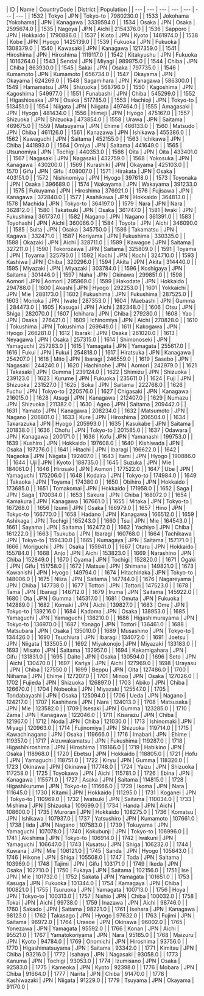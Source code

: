 | ID | Name | CountryCode | District | Population | 
| --- | --- | --- | --- | --- | --- | --- |
| 1532 | Tokyo | JPN | Tokyo-to | 7980230.0 |
| 1533 | Jokohama [Yokohama] | JPN | Kanagawa | 3339594.0 |
| 1534 | Osaka | JPN | Osaka | 2595674.0 |
| 1535 | Nagoya | JPN | Aichi | 2154376.0 |
| 1536 | Sapporo | JPN | Hokkaido | 1790886.0 |
| 1537 | Kioto | JPN | Kyoto | 1461974.0 |
| 1538 | Kobe | JPN | Hyogo | 1425139.0 |
| 1539 | Fukuoka | JPN | Fukuoka | 1308379.0 |
| 1540 | Kawasaki | JPN | Kanagawa | 1217359.0 |
| 1541 | Hiroshima | JPN | Hiroshima | 1119117.0 |
| 1542 | Kitakyushu | JPN | Fukuoka | 1016264.0 |
| 1543 | Sendai | JPN | Miyagi | 989975.0 |
| 1544 | Chiba | JPN | Chiba | 863930.0 |
| 1545 | Sakai | JPN | Osaka | 797735.0 |
| 1546 | Kumamoto | JPN | Kumamoto | 656734.0 |
| 1547 | Okayama | JPN | Okayama | 624269.0 |
| 1548 | Sagamihara | JPN | Kanagawa | 586300.0 |
| 1549 | Hamamatsu | JPN | Shizuoka | 568796.0 |
| 1550 | Kagoshima | JPN | Kagoshima | 549977.0 |
| 1551 | Funabashi | JPN | Chiba | 545299.0 |
| 1552 | Higashiosaka | JPN | Osaka | 517785.0 |
| 1553 | Hachioji | JPN | Tokyo-to | 513451.0 |
| 1554 | Niigata | JPN | Niigata | 497464.0 |
| 1555 | Amagasaki | JPN | Hyogo | 481434.0 |
| 1556 | Himeji | JPN | Hyogo | 475167.0 |
| 1557 | Shizuoka | JPN | Shizuoka | 473854.0 |
| 1558 | Urawa | JPN | Saitama | 469675.0 |
| 1559 | Matsuyama | JPN | Ehime | 466133.0 |
| 1560 | Matsudo | JPN | Chiba | 461126.0 |
| 1561 | Kanazawa | JPN | Ishikawa | 455386.0 |
| 1562 | Kawaguchi | JPN | Saitama | 452155.0 |
| 1563 | Ichikawa | JPN | Chiba | 441893.0 |
| 1564 | Omiya | JPN | Saitama | 441649.0 |
| 1565 | Utsunomiya | JPN | Tochigi | 440353.0 |
| 1566 | Oita | JPN | Oita | 433401.0 |
| 1567 | Nagasaki | JPN | Nagasaki | 432759.0 |
| 1568 | Yokosuka | JPN | Kanagawa | 430200.0 |
| 1569 | Kurashiki | JPN | Okayama | 425103.0 |
| 1570 | Gifu | JPN | Gifu | 408007.0 |
| 1571 | Hirakata | JPN | Osaka | 403151.0 |
| 1572 | Nishinomiya | JPN | Hyogo | 397618.0 |
| 1573 | Toyonaka | JPN | Osaka | 396689.0 |
| 1574 | Wakayama | JPN | Wakayama | 391233.0 |
| 1575 | Fukuyama | JPN | Hiroshima | 376921.0 |
| 1576 | Fujisawa | JPN | Kanagawa | 372840.0 |
| 1577 | Asahikawa | JPN | Hokkaido | 364813.0 |
| 1578 | Machida | JPN | Tokyo-to | 364197.0 |
| 1579 | Nara | JPN | Nara | 362812.0 |
| 1580 | Takatsuki | JPN | Osaka | 361747.0 |
| 1581 | Iwaki | JPN | Fukushima | 361737.0 |
| 1582 | Nagano | JPN | Nagano | 361391.0 |
| 1583 | Toyohashi | JPN | Aichi | 360066.0 |
| 1584 | Toyota | JPN | Aichi | 346090.0 |
| 1585 | Suita | JPN | Osaka | 345750.0 |
| 1586 | Takamatsu | JPN | Kagawa | 332471.0 |
| 1587 | Koriyama | JPN | Fukushima | 330335.0 |
| 1588 | Okazaki | JPN | Aichi | 328711.0 |
| 1589 | Kawagoe | JPN | Saitama | 327211.0 |
| 1590 | Tokorozawa | JPN | Saitama | 325809.0 |
| 1591 | Toyama | JPN | Toyama | 325790.0 |
| 1592 | Kochi | JPN | Kochi | 324710.0 |
| 1593 | Kashiwa | JPN | Chiba | 320296.0 |
| 1594 | Akita | JPN | Akita | 314440.0 |
| 1595 | Miyazaki | JPN | Miyazaki | 303784.0 |
| 1596 | Koshigaya | JPN | Saitama | 301446.0 |
| 1597 | Naha | JPN | Okinawa | 299851.0 |
| 1598 | Aomori | JPN | Aomori | 295969.0 |
| 1599 | Hakodate | JPN | Hokkaido | 294788.0 |
| 1600 | Akashi | JPN | Hyogo | 292253.0 |
| 1601 | Yokkaichi | JPN | Mie | 288173.0 |
| 1602 | Fukushima | JPN | Fukushima | 287525.0 |
| 1603 | Morioka | JPN | Iwate | 287353.0 |
| 1604 | Maebashi | JPN | Gumma | 284473.0 |
| 1605 | Kasugai | JPN | Aichi | 282348.0 |
| 1606 | Otsu | JPN | Shiga | 282070.0 |
| 1607 | Ichihara | JPN | Chiba | 279280.0 |
| 1608 | Yao | JPN | Osaka | 276421.0 |
| 1609 | Ichinomiya | JPN | Aichi | 270828.0 |
| 1610 | Tokushima | JPN | Tokushima | 269649.0 |
| 1611 | Kakogawa | JPN | Hyogo | 266281.0 |
| 1612 | Ibaraki | JPN | Osaka | 261020.0 |
| 1613 | Neyagawa | JPN | Osaka | 257315.0 |
| 1614 | Shimonoseki | JPN | Yamaguchi | 257263.0 |
| 1615 | Yamagata | JPN | Yamagata | 255617.0 |
| 1616 | Fukui | JPN | Fukui | 254818.0 |
| 1617 | Hiratsuka | JPN | Kanagawa | 254207.0 |
| 1618 | Mito | JPN | Ibaragi | 246559.0 |
| 1619 | Sasebo | JPN | Nagasaki | 244240.0 |
| 1620 | Hachinohe | JPN | Aomori | 242979.0 |
| 1621 | Takasaki | JPN | Gumma | 239124.0 |
| 1622 | Shimizu | JPN | Shizuoka | 239123.0 |
| 1623 | Kurume | JPN | Fukuoka | 235611.0 |
| 1624 | Fuji | JPN | Shizuoka | 231527.0 |
| 1625 | Soka | JPN | Saitama | 222768.0 |
| 1626 | Fuchu | JPN | Tokyo-to | 220576.0 |
| 1627 | Chigasaki | JPN | Kanagawa | 216015.0 |
| 1628 | Atsugi | JPN | Kanagawa | 212407.0 |
| 1629 | Numazu | JPN | Shizuoka | 211382.0 |
| 1630 | Ageo | JPN | Saitama | 209442.0 |
| 1631 | Yamato | JPN | Kanagawa | 208234.0 |
| 1632 | Matsumoto | JPN | Nagano | 206801.0 |
| 1633 | Kure | JPN | Hiroshima | 206504.0 |
| 1634 | Takarazuka | JPN | Hyogo | 205993.0 |
| 1635 | Kasukabe | JPN | Saitama | 201838.0 |
| 1636 | Chofu | JPN | Tokyo-to | 201585.0 |
| 1637 | Odawara | JPN | Kanagawa | 200171.0 |
| 1638 | Kofu | JPN | Yamanashi | 199753.0 |
| 1639 | Kushiro | JPN | Hokkaido | 197608.0 |
| 1640 | Kishiwada | JPN | Osaka | 197276.0 |
| 1641 | Hitachi | JPN | Ibaragi | 196622.0 |
| 1642 | Nagaoka | JPN | Niigata | 192407.0 |
| 1643 | Itami | JPN | Hyogo | 190886.0 |
| 1644 | Uji | JPN | Kyoto | 188735.0 |
| 1645 | Suzuka | JPN | Mie | 184061.0 |
| 1646 | Hirosaki | JPN | Aomori | 177522.0 |
| 1647 | Ube | JPN | Yamaguchi | 175206.0 |
| 1648 | Kodaira | JPN | Tokyo-to | 174984.0 |
| 1649 | Takaoka | JPN | Toyama | 174380.0 |
| 1650 | Obihiro | JPN | Hokkaido | 173685.0 |
| 1651 | Tomakomai | JPN | Hokkaido | 171958.0 |
| 1652 | Saga | JPN | Saga | 170034.0 |
| 1653 | Sakura | JPN | Chiba | 168072.0 |
| 1654 | Kamakura | JPN | Kanagawa | 167661.0 |
| 1655 | Mitaka | JPN | Tokyo-to | 167268.0 |
| 1656 | Izumi | JPN | Osaka | 166979.0 |
| 1657 | Hino | JPN | Tokyo-to | 166770.0 |
| 1658 | Hadano | JPN | Kanagawa | 166512.0 |
| 1659 | Ashikaga | JPN | Tochigi | 165243.0 |
| 1660 | Tsu | JPN | Mie | 164543.0 |
| 1661 | Sayama | JPN | Saitama | 162472.0 |
| 1662 | Yachiyo | JPN | Chiba | 161222.0 |
| 1663 | Tsukuba | JPN | Ibaragi | 160768.0 |
| 1664 | Tachikawa | JPN | Tokyo-to | 159430.0 |
| 1665 | Kumagaya | JPN | Saitama | 157171.0 |
| 1666 | Moriguchi | JPN | Osaka | 155941.0 |
| 1667 | Otaru | JPN | Hokkaido | 155784.0 |
| 1668 | Anjo | JPN | Aichi | 153823.0 |
| 1669 | Narashino | JPN | Chiba | 152849.0 |
| 1670 | Oyama | JPN | Tochigi | 152820.0 |
| 1671 | Ogaki | JPN | Gifu | 151758.0 |
| 1672 | Matsue | JPN | Shimane | 149821.0 |
| 1673 | Kawanishi | JPN | Hyogo | 149794.0 |
| 1674 | Hitachinaka | JPN | Tokyo-to | 148006.0 |
| 1675 | Niiza | JPN | Saitama | 147744.0 |
| 1676 | Nagareyama | JPN | Chiba | 147738.0 |
| 1677 | Tottori | JPN | Tottori | 147523.0 |
| 1678 | Tama | JPN | Ibaragi | 146712.0 |
| 1679 | Iruma | JPN | Saitama | 145922.0 |
| 1680 | Ota | JPN | Gumma | 145317.0 |
| 1681 | Omuta | JPN | Fukuoka | 142889.0 |
| 1682 | Komaki | JPN | Aichi | 139827.0 |
| 1683 | Ome | JPN | Tokyo-to | 139216.0 |
| 1684 | Kadoma | JPN | Osaka | 138953.0 |
| 1685 | Yamaguchi | JPN | Yamaguchi | 138210.0 |
| 1686 | Higashimurayama | JPN | Tokyo-to | 136970.0 |
| 1687 | Yonago | JPN | Tottori | 136461.0 |
| 1688 | Matsubara | JPN | Osaka | 135010.0 |
| 1689 | Musashino | JPN | Tokyo-to | 134426.0 |
| 1690 | Tsuchiura | JPN | Ibaragi | 134072.0 |
| 1691 | Joetsu | JPN | Niigata | 133505.0 |
| 1692 | Miyakonojo | JPN | Miyazaki | 133183.0 |
| 1693 | Misato | JPN | Saitama | 132957.0 |
| 1694 | Kakamigahara | JPN | Gifu | 131831.0 |
| 1695 | Daito | JPN | Osaka | 130594.0 |
| 1696 | Seto | JPN | Aichi | 130470.0 |
| 1697 | Kariya | JPN | Aichi | 127969.0 |
| 1698 | Urayasu | JPN | Chiba | 127550.0 |
| 1699 | Beppu | JPN | Oita | 127486.0 |
| 1700 | Niihama | JPN | Ehime | 127207.0 |
| 1701 | Minoo | JPN | Osaka | 127026.0 |
| 1702 | Fujieda | JPN | Shizuoka | 126897.0 |
| 1703 | Abiko | JPN | Chiba | 126670.0 |
| 1704 | Nobeoka | JPN | Miyazaki | 125547.0 |
| 1705 | Tondabayashi | JPN | Osaka | 125094.0 |
| 1706 | Ueda | JPN | Nagano | 124217.0 |
| 1707 | Kashihara | JPN | Nara | 124013.0 |
| 1708 | Matsusaka | JPN | Mie | 123582.0 |
| 1709 | Isesaki | JPN | Gumma | 123285.0 |
| 1710 | Zama | JPN | Kanagawa | 122046.0 |
| 1711 | Kisarazu | JPN | Chiba | 121967.0 |
| 1712 | Noda | JPN | Chiba | 121030.0 |
| 1713 | Ishinomaki | JPN | Miyagi | 120963.0 |
| 1714 | Fujinomiya | JPN | Shizuoka | 119714.0 |
| 1715 | Kawachinagano | JPN | Osaka | 119666.0 |
| 1716 | Imabari | JPN | Ehime | 119357.0 |
| 1717 | Aizuwakamatsu | JPN | Fukushima | 119287.0 |
| 1718 | Higashihiroshima | JPN | Hiroshima | 119166.0 |
| 1719 | Habikino | JPN | Osaka | 118968.0 |
| 1720 | Ebetsu | JPN | Hokkaido | 118805.0 |
| 1721 | Hofu | JPN | Yamaguchi | 118751.0 |
| 1722 | Kiryu | JPN | Gumma | 118326.0 |
| 1723 | Okinawa | JPN | Okinawa | 117748.0 |
| 1724 | Yaizu | JPN | Shizuoka | 117258.0 |
| 1725 | Toyokawa | JPN | Aichi | 115781.0 |
| 1726 | Ebina | JPN | Kanagawa | 115571.0 |
| 1727 | Asaka | JPN | Saitama | 114815.0 |
| 1728 | Higashikurume | JPN | Tokyo-to | 111666.0 |
| 1729 | Ikoma | JPN | Nara | 111645.0 |
| 1730 | Kitami | JPN | Hokkaido | 111295.0 |
| 1731 | Koganei | JPN | Tokyo-to | 110969.0 |
| 1732 | Iwatsuki | JPN | Saitama | 110034.0 |
| 1733 | Mishima | JPN | Shizuoka | 109699.0 |
| 1734 | Handa | JPN | Aichi | 108600.0 |
| 1735 | Muroran | JPN | Hokkaido | 108275.0 |
| 1736 | Komatsu | JPN | Ishikawa | 107937.0 |
| 1737 | Yatsushiro | JPN | Kumamoto | 107661.0 |
| 1738 | Iida | JPN | Nagano | 107583.0 |
| 1739 | Tokuyama | JPN | Yamaguchi | 107078.0 |
| 1740 | Kokubunji | JPN | Tokyo-to | 106996.0 |
| 1741 | Akishima | JPN | Tokyo-to | 106914.0 |
| 1742 | Iwakuni | JPN | Yamaguchi | 106647.0 |
| 1743 | Kusatsu | JPN | Shiga | 106232.0 |
| 1744 | Kuwana | JPN | Mie | 106121.0 |
| 1745 | Sanda | JPN | Hyogo | 105643.0 |
| 1746 | Hikone | JPN | Shiga | 105508.0 |
| 1747 | Toda | JPN | Saitama | 103969.0 |
| 1748 | Tajimi | JPN | Gifu | 103171.0 |
| 1749 | Ikeda | JPN | Osaka | 102710.0 |
| 1750 | Fukaya | JPN | Saitama | 102156.0 |
| 1751 | Ise | JPN | Mie | 101732.0 |
| 1752 | Sakata | JPN | Yamagata | 101651.0 |
| 1753 | Kasuga | JPN | Fukuoka | 101344.0 |
| 1754 | Kamagaya | JPN | Chiba | 100821.0 |
| 1755 | Tsuruoka | JPN | Yamagata | 100713.0 |
| 1756 | Hoya | JPN | Tokyo-to | 100313.0 |
| 1757 | Nishio | JPN | Chiba | 100032.0 |
| 1758 | Tokai | JPN | Aichi | 99738.0 |
| 1759 | Inazawa | JPN | Aichi | 98746.0 |
| 1760 | Sakado | JPN | Saitama | 98221.0 |
| 1761 | Isehara | JPN | Kanagawa | 98123.0 |
| 1762 | Takasago | JPN | Hyogo | 97632.0 |
| 1763 | Fujimi | JPN | Saitama | 96972.0 |
| 1764 | Urasoe | JPN | Okinawa | 96002.0 |
| 1765 | Yonezawa | JPN | Yamagata | 95592.0 |
| 1766 | Konan | JPN | Aichi | 95521.0 |
| 1767 | Yamatokoriyama | JPN | Nara | 95165.0 |
| 1768 | Maizuru | JPN | Kyoto | 94784.0 |
| 1769 | Onomichi | JPN | Hiroshima | 93756.0 |
| 1770 | Higashimatsuyama | JPN | Saitama | 93342.0 |
| 1771 | Kimitsu | JPN | Chiba | 93216.0 |
| 1772 | Isahaya | JPN | Nagasaki | 93058.0 |
| 1773 | Kanuma | JPN | Tochigi | 93053.0 |
| 1774 | Izumisano | JPN | Osaka | 92583.0 |
| 1775 | Kameoka | JPN | Kyoto | 92398.0 |
| 1776 | Mobara | JPN | Chiba | 91664.0 |
| 1777 | Narita | JPN | Chiba | 91470.0 |
| 1778 | Kashiwazaki | JPN | Niigata | 91229.0 |
| 1779 | Tsuyama | JPN | Okayama | 91170.0 |
